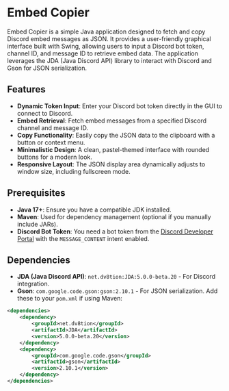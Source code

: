 # Embed Copier

Embed Copier is a simple Java application designed to fetch and copy Discord embed messages as JSON. It provides a user-friendly graphical interface built with Swing, allowing users to input a Discord bot token, channel ID, and message ID to retrieve embed data. The application leverages the JDA (Java Discord API) library to interact with Discord and Gson for JSON serialization.

## Features
- **Dynamic Token Input**: Enter your Discord bot token directly in the GUI to connect to Discord.
- **Embed Retrieval**: Fetch embed messages from a specified Discord channel and message ID.
- **Copy Functionality**: Easily copy the JSON data to the clipboard with a button or context menu.
- **Minimalistic Design**: A clean, pastel-themed interface with rounded buttons for a modern look.
- **Responsive Layout**: The JSON display area dynamically adjusts to window size, including fullscreen mode.

## Prerequisites
- **Java 17+**: Ensure you have a compatible JDK installed.
- **Maven**: Used for dependency management (optional if you manually include JARs).
- **Discord Bot Token**: You need a bot token from the [Discord Developer Portal](https://discord.com/developers/applications) with the `MESSAGE_CONTENT` intent enabled.

## Dependencies
- **JDA (Java Discord API)**: `net.dv8tion:JDA:5.0.0-beta.20` - For Discord integration.
- **Gson**: `com.google.code.gson:gson:2.10.1` - For JSON serialization.
Add these to your `pom.xml` if using Maven:
```xml
<dependencies>
    <dependency>
        <groupId>net.dv8tion</groupId>
        <artifactId>JDA</artifactId>
        <version>5.0.0-beta.20</version>
    </dependency>
    <dependency>
        <groupId>com.google.code.gson</groupId>
        <artifactId>gson</artifactId>
        <version>2.10.1</version>
    </dependency>
</dependencies>
